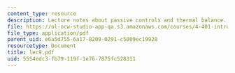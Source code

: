 ```yaml
---
content_type: resource
description: Lecture notes about passive controls and thermal balance.
file: https://ol-ocw-studio-app-qa.s3.amazonaws.com/courses/4-401-introduction-to-building-technology-spring-2006/5554edc3fb79119f1e767875fc528311_lec9.pdf
file_type: application/pdf
parent_uid: e6a5d755-6a17-8209-0291-c5009ec19928
resourcetype: Document
title: lec9.pdf
uid: 5554edc3-fb79-119f-1e76-7875fc528311
---
```


